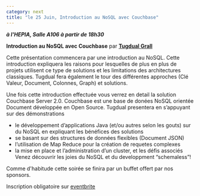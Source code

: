 ```yaml
---
category: next
title: "le 25 Juin, Introduction au NoSQL avec Couchbase"
---
```


***à l'HEPIA, Salle A106 à partir de 18h30***

**Introduction au NoSQL avec Couchbase**
par **[Tugdual Grall](/jug/speakers.html?key=tugdualgrall)**

Cette présentation commencera par une introduction au NoSQL. Cette introduction expliquera les raisons pour lesquelles de plus en plus de projets utilisent ce type de solutions et les limitations des architectures classiques. Tugdual fera également le tour des différentes approches (Clé Valeur, Document, Colonnes, Graph) et solutions.

Une fois cette introduction effectuée vous verrez en detail la solution Couchbase Server 2.0. Couchbase est une base de donées NoSQL orientée Document développée en Open Source. Tugdual presentera en s’appuyant sur des démonstrations

- le développement d’applications Java (et/ou autres selon les gouts) sur du NoSQL en expliquant les bénéfices des solutions
- se basant sur des structures de données flexibles (Document JSON)
- l’utilisation de Map Reduce pour la création de requetes complexes
- la mise en place et l’administration d’un cluster, et les défis associés
Venez découvrir les joies du NoSQL et du developpment “schemaless”!

Comme d'habitude cette soirée se finira par un buffet offert par nos sponsors.

Inscription obligatoire sur [eventbrite](http://www.eventbrite.com/event/7159902461)

